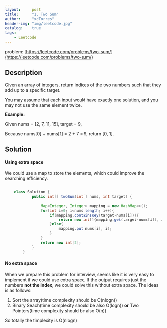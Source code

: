 ```yaml
---
layout:     post
title:      "1. Two Sum"
author:     "xcTorres"
header-img: "img/leetcode.jpg"
catalog:    true
tags:
    - Leetcode
---
```


problem: [https://leetcode.com/problems/two-sum/](https://leetcode.com/problems/two-sum/)

## Description
Given an array of integers, return indices of the two numbers such that they add up to a specific target.

You may assume that each input would have exactly one solution, and you may not use the same element twice.

**Example:**

Given nums = [2, 7, 11, 15], target = 9,

Because nums[0] + nums[1] = 2 + 7 = 9,
return [0, 1]. 

## Solution  

#### Using extra space
We could use a map to store the elements, which could improve the searching efficiency.
```java 

    class Solution {
            public int[] twoSum(int[] nums, int target) {
                
                Map<Integer, Integer> mapping = new HashMap<>();
                for(int i=0; i<nums.length; i++){
                    if(mapping.containsKey(target-nums[i])){
                        return new int[]{mapping.get(target-nums[i]), i};
                    }else{
                        mapping.put(nums[i], i);
                    }
                }
                return new int[2];
            }
        }

```

#### No extra space  
When we prepare this problem for interview, seems like it is very easy to implement if we could use extra space. If the output requires just the numbers **not the index**, we could solve this without extra space.
The ideas is as follows:  
1. Sort the array(time complexity should be O(nlogn))  
2. Binary Seach(time complexity should be also O(logn)) **or** Two Pointers(time complexity should be also O(n))

So totally the timplexity is O(nlogn)  


